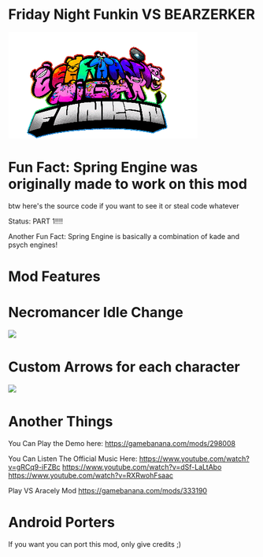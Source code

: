 # Friday Night Funkin VS BEARZERKER

![](https://raw.githubusercontent.com/springi790/BearSC/main/Logo.gif)

# Fun Fact: Spring Engine was originally made to work on this mod

btw here's the source code if you want to see it or steal code whatever

Status: PART 1!!!!

Another Fun Fact: Spring Engine is basically a combination of kade and psych engines!

# Mod Features

# Necromancer Idle Change
![](https://user-images.githubusercontent.com/80663242/144481686-909f20f8-4956-421b-8a81-17bc9114eb0c.gif)


# Custom Arrows for each character
![](https://user-images.githubusercontent.com/80663242/144484181-c1016747-bd65-4090-a15d-4103f9f312ac.gif)


# Another Things

You Can Play the Demo here: https://gamebanana.com/mods/298008

You Can Listen The Official Music Here:
https://www.youtube.com/watch?v=gRCq9-iFZBc
https://www.youtube.com/watch?v=dSf-LaLtAbo
https://www.youtube.com/watch?v=RXRwohFsaac

Play VS Aracely Mod
https://gamebanana.com/mods/333190

# Android Porters

If you want you can port this mod, only give credits ;)
